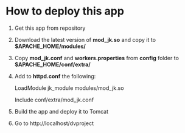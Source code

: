# How to deploy this app

1. Get this app from repository
2. Download the latest version of **mod_jk.so** and copy it to **$APACHE_HOME/modules/**
3. Copy **mod_jk.conf** and **workers.properties** from **config** folder to **$APACHE_HOME/conf/extra/**
4. Add to **httpd.conf** the following:

    LoadModule jk_module modules/mod_jk.so
    
    Include conf/extra/mod_jk.conf

5. Build the app and deploy it to Tomcat
6. Go to http://localhost/dvproject